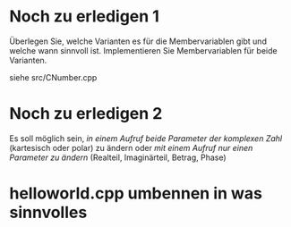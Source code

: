 # Noch zu erledigen 1
Überlegen Sie, welche Varianten es für
die Membervariablen gibt und welche wann sinnvoll ist. Implementieren Sie Membervariablen für
beide Varianten.

siehe src/CNumber.cpp

# Noch zu erledigen 2
Es soll möglich sein, *in einem Aufruf beide Parameter der komplexen Zahl* (kartesisch oder
polar) zu ändern oder *mit einem Aufruf nur einen Parameter zu ändern* (Realteil, Imaginärteil,
Betrag, Phase)

# helloworld.cpp umbennen in was sinnvolles
